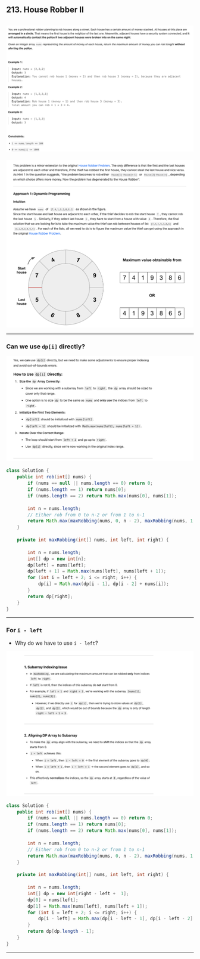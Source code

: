## 213. House Robber II
![](img/2025-02-11-22-55-38.png)
---

![](img/2025-02-11-22-56-47.png)

---


### Can we use `dp[i]` directly? 

![](img/2025-02-12-15-58-25.png)

```java
class Solution {
    public int rob(int[] nums) {
        if (nums == null || nums.length == 0) return 0;
        if (nums.length == 1) return nums[0];
        if (nums.length == 2) return Math.max(nums[0], nums[1]);

        int n = nums.length;
        // Either rob from 0 to n-2 or from 1 to n-1
        return Math.max(maxRobbing(nums, 0, n - 2), maxRobbing(nums, 1, n - 1));
    }

    private int maxRobbing(int[] nums, int left, int right) {

        int n = nums.length;
        int[] dp = new int[n];
        dp[left] = nums[left];
        dp[left + 1] = Math.max(nums[left], nums[left + 1]);        
        for (int i = left + 2; i <= right; i++) {
            dp[i] = Math.max(dp[i - 1], dp[i - 2] + nums[i]);
        }
        return dp[right];
    }
}
```
---


### For `i - left` 

- Why do we have to use `i - left`?

![](img/2025-02-12-15-49-12.png)



```java
class Solution {
    public int rob(int[] nums) {
        if (nums == null || nums.length == 0) return 0;
        if (nums.length == 1) return nums[0];
        if (nums.length == 2) return Math.max(nums[0], nums[1]);

        int n = nums.length;
        // Either rob from 0 to n-2 or from 1 to n-1
        return Math.max(maxRobbing(nums, 0, n - 2), maxRobbing(nums, 1, n - 1));
    }

    private int maxRobbing(int[] nums, int left, int right) {

        int n = nums.length;
        int[] dp = new int[right - left +  1];
        dp[0] = nums[left];
        dp[1] = Math.max(nums[left], nums[left + 1]);        
        for (int i = left + 2; i <= right; i++) {
            dp[i - left] = Math.max(dp[i - left - 1], dp[i - left - 2] + nums[i]);
        }
        return dp[dp.length - 1];
    }
}
```
---


